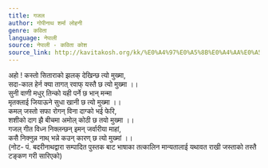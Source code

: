 ```yaml
---
title: गजल
author: गोपीनाथ शर्मा लोहनी
genre: कविता
language: नेपाली
source: नेपाली - कविता कोश
source_link: http://kavitakosh.org/kk/%E0%A4%97%E0%A5%8B%E0%A4%AA%E0%A5%80%E0%A4%A8%E0%A4%BE%E0%A4%A5_%E0%A4%B6%E0%A4%B0%E0%A5%8D%E0%A4%AE%E0%A4%BE_%E0%A4%B2%E0%A5%8B%E0%A4%B9%E0%A4%A8%E0%A5%80
---
```


अहो ! कस्तो सिताराको झलक् देखिन्छ त्यो मुख्मा,  
सदा-काल हेर्न क्या तागत् रवाफ् यस्तै छ त्यो मुख्मा ।।  
सुनी वाणी मधुर् तिन्को यही पर्ने छ भान् मन्मा  
मृतक्लाई जियाऊने सुधा खानी छ त्यो मुख्मा ।।  
कमल् जस्तो सफा रोगन् विना दाग्को भई फेरि,  
शशीको दाग झै बीचमा अमोल् कोठी छ तयो मुख्मा ।।  
गजल् गीत विध्न निक्लन्छन् इमन् जर्वारीया माहां,  
कसै निक्नुन्न नाथ् भन्ने कउन् कारण् छ त्यो मुख्मां ।।  
(नोट- पं. बदरीनाथद्वारा सम्पादित पुस्तक बाट भाषाका तत्कालिन मान्यतालाई यथावत राखी जस्ताको तस्तै टङ्कण गरी सारिएको)
